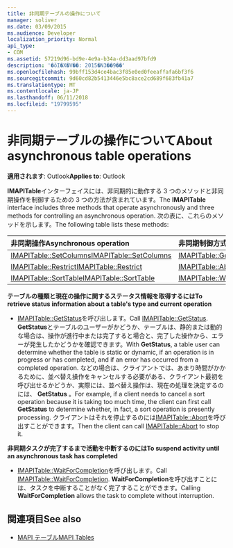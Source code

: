 ```yaml
---
title: 非同期テーブルの操作について
manager: soliver
ms.date: 03/09/2015
ms.audience: Developer
localization_priority: Normal
api_type:
- COM
ms.assetid: 57219d96-bd9e-4e9a-b34a-dd3aad97bfd9
description: '�ŏI�X�V��: 2015�N3��9��'
ms.openlocfilehash: 99bff153d4ce4bac3f85e0ed0feeaffafa6bf3f6
ms.sourcegitcommit: 9d60cd82b5413446e5bc8ace2cd689f683fb41a7
ms.translationtype: MT
ms.contentlocale: ja-JP
ms.lasthandoff: 06/11/2018
ms.locfileid: "19799595"
---
```

# <a name="about-asynchronous-table-operations"></a><span data-ttu-id="43c9e-103">非同期テーブルの操作について</span><span class="sxs-lookup"><span data-stu-id="43c9e-103">About asynchronous table operations</span></span>
 
<span data-ttu-id="43c9e-104">**適用されます**: Outlook</span><span class="sxs-lookup"><span data-stu-id="43c9e-104">**Applies to**: Outlook</span></span> 
  
<span data-ttu-id="43c9e-105">**IMAPITable**インターフェイスには、非同期的に動作する 3 つのメソッドと非同期操作を制御するための 3 つの方法が含まれています。</span><span class="sxs-lookup"><span data-stu-id="43c9e-105">The **IMAPITable** interface includes three methods that operate asynchronously and three methods for controlling an asynchronous operation.</span></span> <span data-ttu-id="43c9e-106">次の表に、これらのメソッドを示します。</span><span class="sxs-lookup"><span data-stu-id="43c9e-106">The following table lists these methods:</span></span> 
  
|<span data-ttu-id="43c9e-107">**非同期操作**</span><span class="sxs-lookup"><span data-stu-id="43c9e-107">**Asynchronous operation**</span></span>|<span data-ttu-id="43c9e-108">**非同期制御方式**</span><span class="sxs-lookup"><span data-stu-id="43c9e-108">**Asynchronous control method**</span></span>|
|:-----|:-----|
|[<span data-ttu-id="43c9e-109">IMAPITable::SetColumns</span><span class="sxs-lookup"><span data-stu-id="43c9e-109">IMAPITable::SetColumns</span></span>](imapitable-setcolumns.md) <br/> |[<span data-ttu-id="43c9e-110">IMAPITable::GetStatus</span><span class="sxs-lookup"><span data-stu-id="43c9e-110">IMAPITable::GetStatus</span></span>](imapitable-getstatus.md) <br/> |
|[<span data-ttu-id="43c9e-111">IMAPITable::Restrict</span><span class="sxs-lookup"><span data-stu-id="43c9e-111">IMAPITable::Restrict</span></span>](imapitable-restrict.md) <br/> |[<span data-ttu-id="43c9e-112">IMAPITable::Abort</span><span class="sxs-lookup"><span data-stu-id="43c9e-112">IMAPITable::Abort</span></span>](imapitable-abort.md) <br/> |
|[<span data-ttu-id="43c9e-113">IMAPITable::SortTable</span><span class="sxs-lookup"><span data-stu-id="43c9e-113">IMAPITable::SortTable</span></span>](imapitable-sorttable.md) <br/> |[<span data-ttu-id="43c9e-114">IMAPITable::WaitForCompletion</span><span class="sxs-lookup"><span data-stu-id="43c9e-114">IMAPITable::WaitForCompletion</span></span>](imapitable-waitforcompletion.md) <br/> |
   
<span data-ttu-id="43c9e-115">**テーブルの種類と現在の操作に関するステータス情報を取得するには**</span><span class="sxs-lookup"><span data-stu-id="43c9e-115">**To retrieve status information about a table's type and current operation**</span></span>
  
- <span data-ttu-id="43c9e-116">[IMAPITable::GetStatus](imapitable-getstatus.md)を呼び出します。</span><span class="sxs-lookup"><span data-stu-id="43c9e-116">Call [IMAPITable::GetStatus](imapitable-getstatus.md).</span></span> <span data-ttu-id="43c9e-117">**GetStatus**とテーブルのユーザーがかどうか、テーブルは、静的または動的な場合は、操作が進行中または完了すると場合と、完了した操作から、エラーが発生したかどうかを確認できます。</span><span class="sxs-lookup"><span data-stu-id="43c9e-117">With **GetStatus**, a table user can determine whether the table is static or dynamic, if an operation is in progress or has completed, and if an error has occurred from a completed operation.</span></span> <span data-ttu-id="43c9e-118">などの場合は、クライアントでは、あまり時間がかかるために、並べ替え操作をキャンセルする必要がある、クライアント最初を呼び出せるかどうか、実際には、並べ替え操作は、現在の処理を決定するのには、 **GetStatus** 。</span><span class="sxs-lookup"><span data-stu-id="43c9e-118">For example, if a client needs to cancel a sort operation because it is taking too much time, the client can first call **GetStatus** to determine whether, in fact, a sort operation is presently processing.</span></span> <span data-ttu-id="43c9e-119">クライアントはそれを停止するのには[IMAPITable::Abort](imapitable-abort.md)を呼び出すことができます。</span><span class="sxs-lookup"><span data-stu-id="43c9e-119">Then the client can call [IMAPITable::Abort](imapitable-abort.md) to stop it.</span></span> 
    
<span data-ttu-id="43c9e-120">**非同期タスクが完了するまで活動を中断するのには**</span><span class="sxs-lookup"><span data-stu-id="43c9e-120">**To suspend activity until an asynchronous task has completed**</span></span>
  
- <span data-ttu-id="43c9e-121">[IMAPITable::WaitForCompletion](imapitable-waitforcompletion.md)を呼び出します。</span><span class="sxs-lookup"><span data-stu-id="43c9e-121">Call [IMAPITable::WaitForCompletion](imapitable-waitforcompletion.md).</span></span> <span data-ttu-id="43c9e-122">**WaitForCompletion**を呼び出すことには、タスクを中断することがなく完了することができます。</span><span class="sxs-lookup"><span data-stu-id="43c9e-122">Calling **WaitForCompletion** allows the task to complete without interruption.</span></span> 
    
## <a name="see-also"></a><span data-ttu-id="43c9e-123">関連項目</span><span class="sxs-lookup"><span data-stu-id="43c9e-123">See also</span></span>

- [<span data-ttu-id="43c9e-124">MAPI テーブル</span><span class="sxs-lookup"><span data-stu-id="43c9e-124">MAPI Tables</span></span>](mapi-tables.md)

